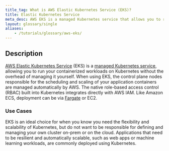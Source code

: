 ```yaml
---
title_tag: What is AWS Elastic Kubernetes Service (EKS)?
title: Elastic Kubernetes Service
meta_desc: AWS EKS is a managed Kubernetes service that allows you to run your containerized workloads on Kubernetes without the overhead of managing it yourself.
layout: glossary/single
aliases:
    - /tutorials/glossary/aws-eks/
---
```


## Description

[AWS Elastic Kubernetes Service](https://aws.amazon.com/eks/) (EKS) is a [managed Kubernetes service](/tutorials/glossary/managed-kubernetes/), allowing you to run your containerized workloads on Kubernetes without the overhead of managing it yourself. When using EKS, the control plane nodes responsible for the scheduling and scaling of your application containers are managed automatically by AWS. The native role-based access control (RBAC) built into Kubernetes integrates directly with AWS IAM. Like Amazon ECS, deployment can be via [Fargate](/tutorials/glossary/aws-fargate/) or EC2.

### Use Cases

EKS is an ideal choice for when you know you need the flexibility and scalability of Kubernetes, but do not want to be responsible for defining and managing your own cluster on-prem or on the cloud. Applications that need to be resilient and automatically scalable, such as web apps or machine learning workloads, are commonly deployed using Kubernetes.
